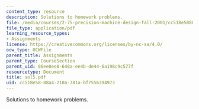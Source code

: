 ```yaml
---
content_type: resource
description: Solutions to homework problems.
file: /media/courses/2-75-precision-machine-design-fall-2001/cc518e5888a4210a781abf7556394973_sol5.pdf
file_type: application/pdf
learning_resource_types:
- Assignments
license: https://creativecommons.org/licenses/by-nc-sa/4.0/
ocw_type: OCWFile
parent_title: Assignments
parent_type: CourseSection
parent_uid: 86ee0ee8-648a-ee4b-de44-6a198c9c577f
resourcetype: Document
title: sol5.pdf
uid: cc518e58-88a4-210a-781a-bf7556394973
---
```

Solutions to homework problems.